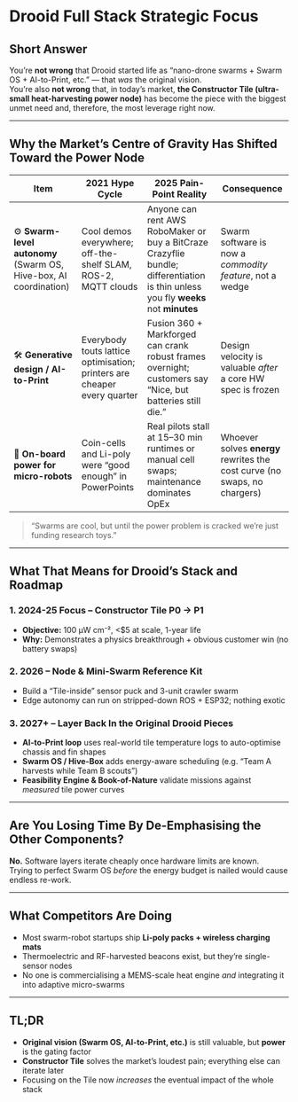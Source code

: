 # Drooid Full Stack Strategic Focus

## Short Answer

You’re **not wrong** that Drooid started life as “nano-drone swarms + Swarm OS + AI-to-Print, etc.” — that *was* the original vision.  
You’re also **not wrong** that, in today’s market, **the Constructor Tile (ultra-small heat-harvesting power node)** has become the piece with the biggest unmet need and, therefore, the most leverage right now.

---

## Why the Market’s Centre of Gravity Has Shifted Toward the Power Node  

| Item | 2021 Hype Cycle | 2025 Pain-Point Reality | Consequence |
|------|-----------------|-------------------------|-------------|
| ⚙️ **Swarm-level autonomy** (Swarm OS, Hive-box, AI coordination) | Cool demos everywhere; off-the-shelf SLAM, ROS-2, MQTT clouds | Anyone can rent AWS RoboMaker or buy a BitCraze Crazyflie bundle; differentiation is thin unless you fly **weeks** not **minutes** | Swarm software is now a *commodity feature*, not a wedge |
| 🛠 **Generative design / AI-to-Print** | Everybody touts lattice optimisation; printers are cheaper every quarter | Fusion 360 + Markforged can crank robust frames overnight; customers say “Nice, but batteries still die.” | Design velocity is valuable *after* a core HW spec is frozen |
| 🔋 **On-board power for micro-robots** | Coin-cells and Li-poly were “good enough” in PowerPoints | Real pilots stall at 15–30 min runtimes or manual cell swaps; maintenance dominates OpEx | Whoever solves **energy** rewrites the cost curve (no swaps, no chargers) |

> “Swarms are cool, but until the power problem is cracked we’re just funding research toys.”

---

## What That Means for Drooid’s Stack and Roadmap  

### 1. **2024-25 Focus – Constructor Tile P0 → P1**  
- **Objective:** 100 µW cm⁻², <$5 at scale, 1-year life  
- **Why:** Demonstrates a physics breakthrough + obvious customer win (no battery swaps)

### 2. **2026 – Node & Mini-Swarm Reference Kit**  
- Build a “Tile-inside” sensor puck and 3-unit crawler swarm  
- Edge autonomy can run on stripped-down ROS + ESP32; nothing exotic

### 3. **2027+ – Layer Back In the Original Drooid Pieces**  
- **AI-to-Print loop** uses real-world tile temperature logs to auto-optimise chassis and fin shapes  
- **Swarm OS / Hive-Box** adds energy-aware scheduling (e.g. “Team A harvests while Team B scouts”)  
- **Feasibility Engine & Book-of-Nature** validate missions against *measured* tile power curves

---

## Are You Losing Time By De-Emphasising the Other Components?  

**No.** Software layers iterate cheaply once hardware limits are known.  
Trying to perfect Swarm OS *before* the energy budget is nailed would cause endless re-work.

---

## What Competitors Are Doing  

- Most swarm-robot startups ship **Li-poly packs + wireless charging mats**  
- Thermoelectric and RF-harvested beacons exist, but they’re single-sensor nodes  
- No one is commercialising a MEMS-scale heat engine *and* integrating it into adaptive micro-swarms

---

## TL;DR  

- **Original vision (Swarm OS, AI-to-Print, etc.)** is still valuable, but **power** is the gating factor  
- **Constructor Tile** solves the market’s loudest pain; everything else can iterate later  
- Focusing on the Tile now *increases* the eventual impact of the whole stack
